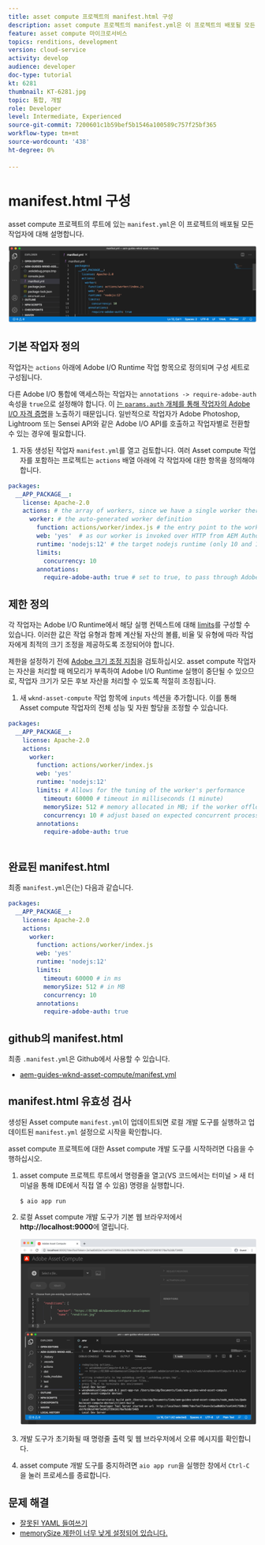 ```yaml
---
title: asset compute 프로젝트의 manifest.html 구성
description: asset compute 프로젝트의 manifest.yml은 이 프로젝트의 배포될 모든 작업자에 대해 설명합니다.
feature: asset compute 마이크로서비스
topics: renditions, development
version: cloud-service
activity: develop
audience: developer
doc-type: tutorial
kt: 6281
thumbnail: KT-6281.jpg
topic: 통합, 개발
role: Developer
level: Intermediate, Experienced
source-git-commit: 7200601c1b59bef5b1546a100589c757f25bf365
workflow-type: tm+mt
source-wordcount: '438'
ht-degree: 0%

---
```



# manifest.html 구성

asset compute 프로젝트의 루트에 있는 `manifest.yml`은 이 프로젝트의 배포될 모든 작업자에 대해 설명합니다.

![manifest.html](./assets/manifest/manifest.png)

## 기본 작업자 정의

작업자는 `actions` 아래에 Adobe I/O Runtime 작업 항목으로 정의되며 구성 세트로 구성됩니다.

다른 Adobe I/O 통합에 액세스하는 작업자는 `annotations -> require-adobe-auth` 속성을 `true`으로 설정해야 합니다. 이 [는 `params.auth` 개체를 통해 작업자의 Adobe I/O 자격 증명](https://experienceleague.adobe.com/docs/asset-compute/using/extend/develop-custom-application.html#access-adobe-apis)을 노출하기 때문입니다. 일반적으로 작업자가 Adobe Photoshop, Lightroom 또는 Sensei API와 같은 Adobe I/O API를 호출하고 작업자별로 전환할 수 있는 경우에 필요합니다.

1. 자동 생성된 작업자 `manifest.yml`를 열고 검토합니다. 여러 Asset compute 작업자를 포함하는 프로젝트는 `actions` 배열 아래에 각 작업자에 대한 항목을 정의해야 합니다.

```yml
packages:
  __APP_PACKAGE__:
    license: Apache-2.0
    actions: # the array of workers, since we have a single worker there is only one entry beneath actions
      worker: # the auto-generated worker definition
        function: actions/worker/index.js # the entry point to the worker 
        web: 'yes'  # as our worker is invoked over HTTP from AEM Author service
        runtime: 'nodejs:12' # the target nodejs runtime (only 10 and 12 are supported)
        limits:
          concurrency: 10
        annotations:
          require-adobe-auth: true # set to true, to pass through Adobe I/O access token/client id via params.auth in the worker, typically required when the worker calls out to Adobe I/O APIs such as the Adobe Photoshop, Lightroom or Sensei APIs.
```

## 제한 정의

각 작업자는 Adobe I/O Runtime에서 해당 실행 컨텍스트에 대해 [limits](https://www.adobe.io/apis/experienceplatform/runtime/docs.html#!adobedocs/adobeio-runtime/master/guides/system_settings.md)를 구성할 수 있습니다. 이러한 값은 작업 유형과 함께 계산될 자산의 볼륨, 비율 및 유형에 따라 작업자에게 최적의 크기 조정을 제공하도록 조정되어야 합니다.

제한을 설정하기 전에 [Adobe 크기 조정 지침](https://experienceleague.adobe.com/docs/asset-compute/using/extend/develop-custom-application.html#sizing-workers)을 검토하십시오. asset compute 작업자는 자산을 처리할 때 메모리가 부족하여 Adobe I/O Runtime 실행이 중단될 수 있으므로, 작업자 크기가 모든 후보 자산을 처리할 수 있도록 적절히 조정됩니다.

1. 새 `wknd-asset-compute` 작업 항목에 `inputs` 섹션을 추가합니다. 이를 통해 Asset compute 작업자의 전체 성능 및 자원 할당을 조정할 수 있습니다.

```yml
packages:
  __APP_PACKAGE__:
    license: Apache-2.0
    actions: 
      worker:
        function: actions/worker/index.js 
        web: 'yes' 
        runtime: 'nodejs:12'
        limits: # Allows for the tuning of the worker's performance
          timeout: 60000 # timeout in milliseconds (1 minute)
          memorySize: 512 # memory allocated in MB; if the worker offloads heavy computational work to other Web services this number can be reduced
          concurrency: 10 # adjust based on expected concurrent processing and timeout 
        annotations:
          require-adobe-auth: true
           
```

## 완료된 manifest.html

최종 `manifest.yml`은(는) 다음과 같습니다.

```yml
packages:
  __APP_PACKAGE__:
    license: Apache-2.0
    actions: 
      worker:
        function: actions/worker/index.js 
        web: 'yes' 
        runtime: 'nodejs:12'
        limits:
          timeout: 60000 # in ms
          memorySize: 512 # in MB
          concurrency: 10 
        annotations:
          require-adobe-auth: true
```

## github의 manifest.html

최종 `.manifest.yml`은 Github에서 사용할 수 있습니다.

+ [aem-guides-wknd-asset-compute/manifest.yml](https://github.com/adobe/aem-guides-wknd-asset-compute/blob/master/manifest.yml)


## manifest.html 유효성 검사

생성된 Asset compute `manifest.yml`이 업데이트되면 로컬 개발 도구를 실행하고 업데이트된 `manifest.yml` 설정으로 시작을 확인합니다.

asset compute 프로젝트에 대한 Asset compute 개발 도구를 시작하려면 다음을 수행하십시오.

1. asset compute 프로젝트 루트에서 명령줄을 열고(VS 코드에서는 터미널 > 새 터미널을 통해 IDE에서 직접 열 수 있음) 명령을 실행합니다.

   ```
   $ aio app run
   ```

1. 로컬 Asset compute 개발 도구가 기본 웹 브라우저에서 __http://localhost:9000__&#x200B;에 열립니다.

   ![aio 앱 실행](assets/environment-variables/aio-app-run.png)

1. 개발 도구가 초기화될 때 명령줄 출력 및 웹 브라우저에서 오류 메시지를 확인합니다.
1. asset compute 개발 도구를 중지하려면 `aio app run`을 실행한 창에서 `Ctrl-C` 을 눌러 프로세스를 종료합니다.

## 문제 해결

+ [잘못된 YAML 들여쓰기](../troubleshooting.md#incorrect-yaml-indentation)
+ [memorySize 제한이 너무 낮게 설정되어 있습니다.](../troubleshooting.md#memorysize-limit-is-set-too-low)
